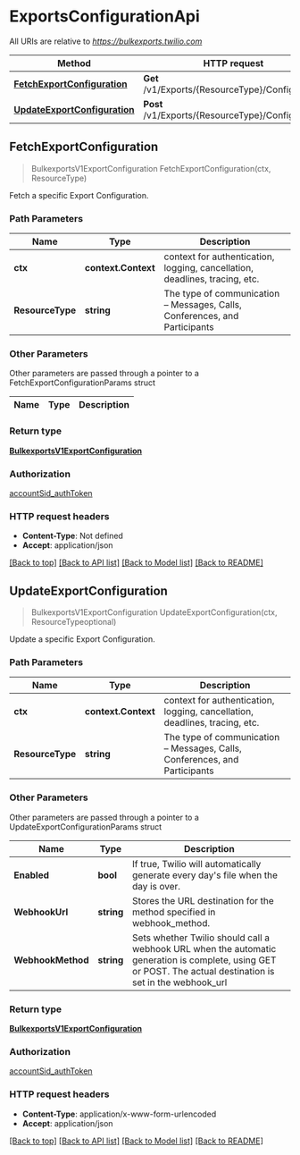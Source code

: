 # ExportsConfigurationApi

All URIs are relative to *https://bulkexports.twilio.com*

Method | HTTP request | Description
------------- | ------------- | -------------
[**FetchExportConfiguration**](ExportsConfigurationApi.md#FetchExportConfiguration) | **Get** /v1/Exports/{ResourceType}/Configuration | 
[**UpdateExportConfiguration**](ExportsConfigurationApi.md#UpdateExportConfiguration) | **Post** /v1/Exports/{ResourceType}/Configuration | 



## FetchExportConfiguration

> BulkexportsV1ExportConfiguration FetchExportConfiguration(ctx, ResourceType)



Fetch a specific Export Configuration.

### Path Parameters


Name | Type | Description
------------- | ------------- | -------------
**ctx** | **context.Context** | context for authentication, logging, cancellation, deadlines, tracing, etc.
**ResourceType** | **string** | The type of communication – Messages, Calls, Conferences, and Participants

### Other Parameters

Other parameters are passed through a pointer to a FetchExportConfigurationParams struct


Name | Type | Description
------------- | ------------- | -------------

### Return type

[**BulkexportsV1ExportConfiguration**](BulkexportsV1ExportConfiguration.md)

### Authorization

[accountSid_authToken](../README.md#accountSid_authToken)

### HTTP request headers

- **Content-Type**: Not defined
- **Accept**: application/json

[[Back to top]](#) [[Back to API list]](../README.md#documentation-for-api-endpoints)
[[Back to Model list]](../README.md#documentation-for-models)
[[Back to README]](../README.md)


## UpdateExportConfiguration

> BulkexportsV1ExportConfiguration UpdateExportConfiguration(ctx, ResourceTypeoptional)



Update a specific Export Configuration.

### Path Parameters


Name | Type | Description
------------- | ------------- | -------------
**ctx** | **context.Context** | context for authentication, logging, cancellation, deadlines, tracing, etc.
**ResourceType** | **string** | The type of communication – Messages, Calls, Conferences, and Participants

### Other Parameters

Other parameters are passed through a pointer to a UpdateExportConfigurationParams struct


Name | Type | Description
------------- | ------------- | -------------
**Enabled** | **bool** | If true, Twilio will automatically generate every day&#39;s file when the day is over.
**WebhookUrl** | **string** | Stores the URL destination for the method specified in webhook_method.
**WebhookMethod** | **string** | Sets whether Twilio should call a webhook URL when the automatic generation is complete, using GET or POST. The actual destination is set in the webhook_url

### Return type

[**BulkexportsV1ExportConfiguration**](BulkexportsV1ExportConfiguration.md)

### Authorization

[accountSid_authToken](../README.md#accountSid_authToken)

### HTTP request headers

- **Content-Type**: application/x-www-form-urlencoded
- **Accept**: application/json

[[Back to top]](#) [[Back to API list]](../README.md#documentation-for-api-endpoints)
[[Back to Model list]](../README.md#documentation-for-models)
[[Back to README]](../README.md)


